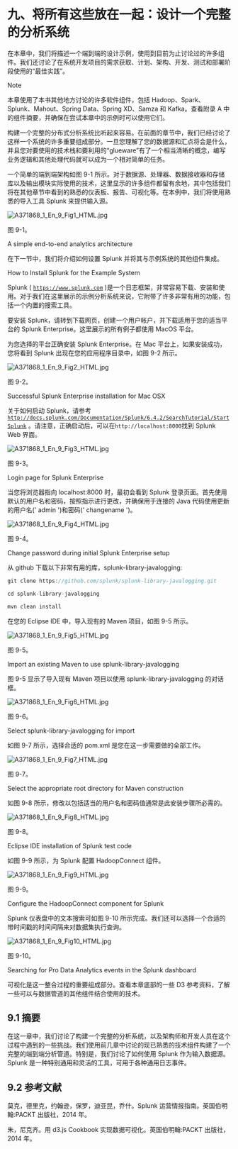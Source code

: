 # 九、将所有这些放在一起：设计一个完整的分析系统

在本章中，我们将描述一个端到端的设计示例，使用到目前为止讨论过的许多组件。我们还讨论了在系统开发项目的需求获取、计划、架构、开发、测试和部署阶段使用的“最佳实践”。

Note

本章使用了本书其他地方讨论的许多软件组件，包括 Hadoop、Spark、Splunk、Mahout、Spring Data、Spring XD、Samza 和 Kafka。查看附录 A 中的组件摘要，并确保在尝试本章中的示例时可以使用它们。

构建一个完整的分布式分析系统比听起来容易。在前面的章节中，我们已经讨论了这样一个系统的许多重要组成部分。一旦您理解了您的数据源和汇点将会是什么，并且您对要使用的技术栈和要利用的“glueware”有了一个相当清晰的概念，编写业务逻辑和其他处理代码就可以成为一个相对简单的任务。

一个简单的端到端架构如图 9-1 所示。对于数据源、处理器、数据接收器和存储库以及输出模块实际使用的技术，这里显示的许多组件都留有余地，其中包括我们将在其他章节中看到的熟悉的仪表板、报告、可视化等。在本例中，我们将使用熟悉的导入工具 Splunk 来提供输入源。

![A371868_1_En_9_Fig1_HTML.jpg](img/A371868_1_En_9_Fig1_HTML.jpg)

图 9-1。

A simple end-to-end analytics architecture

在下一节中，我们将介绍如何设置 Splunk 并将其与示例系统的其他组件集成。

How to Install Splunk for the Example System

Splunk ( [`https://www.splunk.com`](https://www.splunk.com) )是一个日志框架，非常容易下载、安装和使用。对于我们在这里展示的示例分析系统来说，它附带了许多非常有用的功能，包括一个内置的搜索工具。

要安装 Splunk，请转到下载网页，创建一个用户帐户，并下载适用于您的适当平台的 Splunk Enterprise。这里展示的所有例子都使用 MacOS 平台。

为您选择的平台正确安装 Splunk Enterprise。在 Mac 平台上，如果安装成功，您将看到 Splunk 出现在您的应用程序目录中，如图 9-2 所示。

![A371868_1_En_9_Fig2_HTML.jpg](img/A371868_1_En_9_Fig2_HTML.jpg)

图 9-2。

Successful Splunk Enterprise installation for Mac OSX

关于如何启动 Splunk，请参考 [`http://docs.splunk.com/Documentation/Splunk/6.4.2/SearchTutorial/StartSplunk`](http://docs.splunk.com/Documentation/Splunk/6.4.2/SearchTutorial/StartSplunk) 。请注意，正确启动后，可以在`http://localhost:8000`找到 Splunk Web 界面。

![A371868_1_En_9_Fig3_HTML.jpg](img/A371868_1_En_9_Fig3_HTML.jpg)

图 9-3。

Login page for Splunk Enterprise

当您将浏览器指向 localhost:8000 时，最初会看到 Splunk 登录页面。首先使用默认的用户名和密码，按照指示进行更改，并确保用于连接的 Java 代码使用更新的用户名(' admin ')和密码(' changename ')。

![A371868_1_En_9_Fig4_HTML.jpg](img/A371868_1_En_9_Fig4_HTML.jpg)

图 9-4。

Change password during initial Splunk Enterprise setup

从 github 下载以下非常有用的库，splunk-library-javalogging:

```scala
git clone https://github.com/splunk/splunk-library-javalogging.git

cd splunk-library-javalogging

mvn clean install

```

在您的 Eclipse IDE 中，导入现有的 Maven 项目，如图 9-5 所示。

![A371868_1_En_9_Fig5_HTML.jpg](img/A371868_1_En_9_Fig5_HTML.jpg)

图 9-5。

Import an existing Maven to use splunk-library-javalogging

图 9-5 显示了导入现有 Maven 项目以使用 splunk-library-javalogging 的对话框。

![A371868_1_En_9_Fig6_HTML.jpg](img/A371868_1_En_9_Fig6_HTML.jpg)

图 9-6。

Select splunk-library-javalogging for import

如图 9-7 所示，选择合适的 pom.xml 是您在这一步需要做的全部工作。

![A371868_1_En_9_Fig7_HTML.jpg](img/A371868_1_En_9_Fig7_HTML.jpg)

图 9-7。

Select the appropriate root directory for Maven construction

如图 9-8 所示，修改以包括适当的用户名和密码值通常是此安装步骤所必需的。

![A371868_1_En_9_Fig8_HTML.jpg](img/A371868_1_En_9_Fig8_HTML.jpg)

图 9-8。

Eclipse IDE installation of Splunk test code

如图 9-9 所示，为 Splunk 配置 HadoopConnect 组件。

![A371868_1_En_9_Fig9_HTML.jpg](img/A371868_1_En_9_Fig9_HTML.jpg)

图 9-9。

Configure the HadoopConnect component for Splunk

Splunk 仪表盘中的文本搜索可如图 9-10 所示完成。我们还可以选择一个合适的带时间戳的时间间隔来对数据集执行查询。

![A371868_1_En_9_Fig10_HTML.jpg](img/A371868_1_En_9_Fig10_HTML.jpg)

图 9-10。

Searching for Pro Data Analytics events in the Splunk dashboard

可视化是这一整合过程的重要组成部分。查看本章底部的一些 D3 参考资料，了解一些可以与数据管道的其他组件结合使用的技术。

## 9.1 摘要

在这一章中，我们讨论了构建一个完整的分析系统，以及架构师和开发人员在这个过程中遇到的一些挑战。我们使用前几章中讨论的现已熟悉的技术组件构建了一个完整的端到端分析管道。特别是，我们讨论了如何使用 Splunk 作为输入数据源。Splunk 是一种特别通用和灵活的工具，可用于各种通用日志事件。

## 9.2 参考文献

莫克，德里克，约翰逊，保罗，迪亚昆，乔什。Splunk 运营情报指南。英国伯明翰:PACKT 出版社，2014 年。

朱，尼克齐。用 d3.js Cookbook 实现数据可视化。英国伯明翰:PACKT 出版社，2014 年。